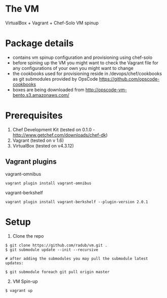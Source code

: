# The VM

VirtualBox + Vagrant + Chef-Solo VM spinup

# Package details

- contains vm spinup configuration and provisioning using chef-solo
- before spining up the VM you might want to check the Vagrant file for any configurations of your own you might want to change
- the cookbooks used for provisioning reside in /devops/chef/cookbooks as git submodules provided by OpsCode https://github.com/opscode-cookbooks
- boxes are being downloaded from http://opscode-vm-bento.s3.amazonaws.com/

# Prerequisites

1. Chef Development Kit (tested on 0.1.0 - http://www.getchef.com/downloads/chef-dk)
2. Vagrant (tested on v 1.6)
3. VirtualBox (tested on v4.3.12)

## Vagrant plugins

vagrant-omnibus
```
vagrant plugin install vagrant-omnibus
```

vagrant-berkshelf
```
vagrant plugin install vagrant-berkshelf --plugin-version 2.0.1
```

# Setup

1. Clone the repo

```  
$ git clone https://github.com/radub/vm.git .
$ git submodule update --init --recursive
  
# after adding the submodules you may pull the submodule latest updates:
  
$ git submodule foreach git pull origin master
```

2. VM Spin-up

```  
$ vagrant up
```



